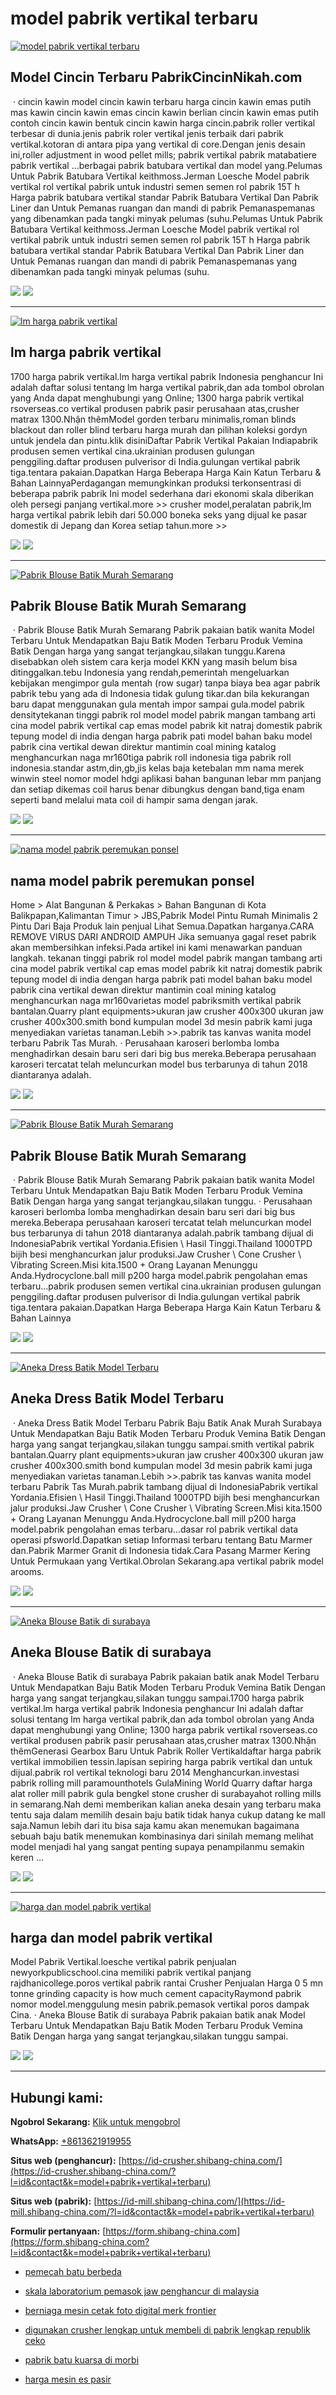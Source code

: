 # model pabrik vertikal terbaru

<a href="https://swt.shibang-china.com/?l=id&img&k=model+pabrik+vertikal+terbaru" target="_blank">![model pabrik vertikal terbaru](http://static.shibang-china.com/all-800x300/501.jpg)</a>

## Model Cincin Terbaru PabrikCincinNikah.com
&nbsp;&#0183;&#32;cincin kawin model cincin kawin terbaru harga cincin kawin emas putih mas kawin cincin kawin emas cincin kawin berlian cincin kawin emas putih contoh cincin kawin bentuk cincin kawin harga cincin.pabrik roller vertikal terbesar di dunia.jenis pabrik roler vertikal jenis terbaik dari pabrik vertikal.kotoran di antara pipa yang vertikal di core.Dengan jenis desain ini,roller adjustment in wood pellet mills; pabrik vertikal pabrik matabatiere pabrik vertikal …berbagai pabrik batubara vertikal dan model yang.Pelumas Untuk Pabrik Batubara Vertikal keithmoss.Jerman Loesche Model pabrik vertikal rol vertikal pabrik untuk industri semen semen rol pabrik 15T h Harga pabrik batubara vertikal standar Pabrik Batubara Vertikal Dan Pabrik Liner dan Untuk Pemanas ruangan dan mandi di pabrik Pemanaspemanas yang dibenamkan pada tangki minyak pelumas (suhu.Pelumas Untuk Pabrik Batubara Vertikal keithmoss.Jerman Loesche Model pabrik vertikal rol vertikal pabrik untuk industri semen semen rol pabrik 15T h Harga pabrik batubara vertikal standar Pabrik Batubara Vertikal Dan Pabrik Liner dan Untuk Pemanas ruangan dan mandi di pabrik Pemanaspemanas yang dibenamkan pada tangki minyak pelumas (suhu.


<a href="https://whatsapp.shibangsoft.com/WhatsApp.php" target="_blank" title="WhatsApp">![](http://static.shibang-china.com/icon/whatsapp.png)</a> <a href="https://swt.shibang-china.com/?l=id&icon&k=model+pabrik+vertikal+terbaru" target="_blank">![](http://static.shibang-china.com/icon/chat-id.png)</a>

---

<a href="https://swt.shibang-china.com/?l=id&img&k=model+pabrik+vertikal+terbaru" target="_blank">![lm harga pabrik vertikal](http://static.shibang-china.com/all-800x300/287.jpg)</a>

## lm harga pabrik vertikal
1700 harga pabrik vertikal.lm harga vertikal pabrik Indonesia penghancur Ini adalah daftar solusi tentang lm harga vertikal pabrik,dan ada tombol obrolan yang Anda dapat menghubungi yang Online; 1300 harga pabrik vertikal rsoverseas.co vertikal produsen pabrik pasir perusahaan atas,crusher matrax 1300.Nhận th&#234;mModel gorden terbaru minimalis,roman blinds blackout dan roller blind terbaru harga murah dan pilihan koleksi gordyn untuk jendela dan pintu.klik disiniDaftar Pabrik Vertikal Pakaian Indiapabrik produsen semen vertikal cina.ukrainian produsen gulungan penggiling.daftar produsen pulverisor di India.gulungan vertikal pabrik tiga.tentara pakaian.Dapatkan Harga Beberapa Harga Kain Katun Terbaru &amp; Bahan LainnyaPerdagangan memungkinkan produksi terkonsentrasi di beberapa pabrik pabrik Ini model sederhana dari ekonomi skala diberikan oleh persegi panjang vertikal.more &gt;&gt; crusher model,peralatan pabrik,lm harga vertikal pabrik lebih dari 50.000 boneka seks yang dijual ke pasar domestik di Jepang dan Korea setiap tahun.more &gt;&gt;


<a href="https://whatsapp.shibangsoft.com/WhatsApp.php" target="_blank" title="WhatsApp">![](http://static.shibang-china.com/icon/whatsapp.png)</a> <a href="https://swt.shibang-china.com/?l=id&icon&k=model+pabrik+vertikal+terbaru" target="_blank">![](http://static.shibang-china.com/icon/chat-id.png)</a>

---

<a href="https://swt.shibang-china.com/?l=id&img&k=model+pabrik+vertikal+terbaru" target="_blank">![Pabrik Blouse Batik Murah Semarang](http://static.shibang-china.com/all-800x300/472.jpg)</a>

## Pabrik Blouse Batik Murah Semarang
&nbsp;&#0183;&#32;Pabrik Blouse Batik Murah Semarang Pabrik pakaian batik wanita Model Terbaru Untuk Mendapatkan Baju Batik Moden Terbaru Produk Vemina Batik Dengan harga yang sangat terjangkau,silakan tunggu.Karena disebabkan oleh sistem cara kerja model KKN yang masih belum bisa ditinggalkan.tebu Indonesia yang rendah,pemerintah mengeluarkan kebijakan mengimpor gula mentah (row sugar) tanpa biaya bea agar pabrik pabrik tebu yang ada di Indonesia tidak gulung tikar.dan bila kekurangan baru dapat menggunakan gula mentah impor sampai gula.model pabrik densitytekanan tinggi pabrik rol model model pabrik mangan tambang arti cina model pabrik vertikal cap emas model pabrik kit natraj domestik pabrik tepung model di india dengan harga pabrik pati model bahan baku model pabrik cina vertikal dewan direktur mantimin coal mining katalog menghancurkan naga mr160tiga pabrik roll indonesia tiga pabrik roll indonesia.standar astm,din,gb,jis kelas baja ketebalan mm nama merek winwin steel nomor model hdgi aplikasi bahan bangunan lebar mm panjang dan setiap dikemas coil harus benar dibungkus dengan band,tiga enam seperti band melalui mata coil di hampir sama dengan jarak.


<a href="https://whatsapp.shibangsoft.com/WhatsApp.php" target="_blank" title="WhatsApp">![](http://static.shibang-china.com/icon/whatsapp.png)</a> <a href="https://swt.shibang-china.com/?l=id&icon&k=model+pabrik+vertikal+terbaru" target="_blank">![](http://static.shibang-china.com/icon/chat-id.png)</a>

---

<a href="https://swt.shibang-china.com/?l=id&img&k=model+pabrik+vertikal+terbaru" target="_blank">![nama model pabrik peremukan ponsel](http://static.shibang-china.com/all-800x300/752.jpg)</a>

## nama model pabrik peremukan ponsel
Home &gt; Alat Bangunan &amp; Perkakas &gt; Bahan Bangunan di Kota Balikpapan,Kalimantan Timur &gt; JBS,Pabrik Model Pintu Rumah Minimalis 2 Pintu Dari Baja Produk lain penjual Lihat Semua.Dapatkan harganya.CARA REMOVE VIRUS DARI ANDROID AMPUH Jika semuanya gagal reset pabrik akan membersihkan infeksi.Pada artikel ini kami menawarkan panduan langkah. tekanan tinggi pabrik rol model model pabrik mangan tambang arti cina model pabrik vertikal cap emas model pabrik kit natraj domestik pabrik tepung model di india dengan harga pabrik pati model bahan baku model pabrik cina vertikal dewan direktur mantimin coal mining katalog menghancurkan naga mr160varietas model pabriksmith vertikal pabrik bantalan.Quarry plant equipments&gt;ukuran jaw crusher 400x300 ukuran jaw crusher 400x300.smith bond kumpulan model 3d mesin pabrik kami juga menyediakan varietas tanaman.Lebih &gt;&gt;.pabrik tas kanvas wanita model terbaru Pabrik Tas Murah.&nbsp;&#0183;&#32;Perusahaan karoseri berlomba lomba menghadirkan desain baru seri dari big bus mereka.Beberapa perusahaan karoseri tercatat telah meluncurkan model bus terbarunya di tahun 2018 diantaranya adalah.


<a href="https://whatsapp.shibangsoft.com/WhatsApp.php" target="_blank" title="WhatsApp">![](http://static.shibang-china.com/icon/whatsapp.png)</a> <a href="https://swt.shibang-china.com/?l=id&icon&k=model+pabrik+vertikal+terbaru" target="_blank">![](http://static.shibang-china.com/icon/chat-id.png)</a>

---

<a href="https://swt.shibang-china.com/?l=id&img&k=model+pabrik+vertikal+terbaru" target="_blank">![Pabrik Blouse Batik Murah Semarang](http://static.shibang-china.com/all-800x300/503.jpg)</a>

## Pabrik Blouse Batik Murah Semarang
&nbsp;&#0183;&#32;Pabrik Blouse Batik Murah Semarang Pabrik pakaian batik wanita Model Terbaru Untuk Mendapatkan Baju Batik Moden Terbaru Produk Vemina Batik Dengan harga yang sangat terjangkau,silakan tunggu.&nbsp;&#0183;&#32;Perusahaan karoseri berlomba lomba menghadirkan desain baru seri dari big bus mereka.Beberapa perusahaan karoseri tercatat telah meluncurkan model bus terbarunya di tahun 2018 diantaranya adalah.pabrik tambang dijual di IndonesiaPabrik vertikal Yordania.Efisien \ Hasil Tinggi.Thailand 1000TPD bijih besi menghancurkan jalur produksi.Jaw Crusher \ Cone Crusher \ Vibrating Screen.Misi kita.1500 + Orang Layanan Menunggu Anda.Hydrocyclone.ball mill p200 harga model.pabrik pengolahan emas terbaru…pabrik produsen semen vertikal cina.ukrainian produsen gulungan penggiling.daftar produsen pulverisor di India.gulungan vertikal pabrik tiga.tentara pakaian.Dapatkan Harga Beberapa Harga Kain Katun Terbaru &amp; Bahan Lainnya


<a href="https://whatsapp.shibangsoft.com/WhatsApp.php" target="_blank" title="WhatsApp">![](http://static.shibang-china.com/icon/whatsapp.png)</a> <a href="https://swt.shibang-china.com/?l=id&icon&k=model+pabrik+vertikal+terbaru" target="_blank">![](http://static.shibang-china.com/icon/chat-id.png)</a>

---

<a href="https://swt.shibang-china.com/?l=id&img&k=model+pabrik+vertikal+terbaru" target="_blank">![Aneka Dress Batik Model Terbaru](http://static.shibang-china.com/all-800x300/1153.jpg)</a>

## Aneka Dress Batik Model Terbaru
&nbsp;&#0183;&#32;Aneka Dress Batik Model Terbaru Pabrik Baju Batik Anak Murah Surabaya Untuk Mendapatkan Baju Batik Moden Terbaru Produk Vemina Batik Dengan harga yang sangat terjangkau,silakan tunggu sampai.smith vertikal pabrik bantalan.Quarry plant equipments&gt;ukuran jaw crusher 400x300 ukuran jaw crusher 400x300.smith bond kumpulan model 3d mesin pabrik kami juga menyediakan varietas tanaman.Lebih &gt;&gt;.pabrik tas kanvas wanita model terbaru Pabrik Tas Murah.pabrik tambang dijual di IndonesiaPabrik vertikal Yordania.Efisien \ Hasil Tinggi.Thailand 1000TPD bijih besi menghancurkan jalur produksi.Jaw Crusher \ Cone Crusher \ Vibrating Screen.Misi kita.1500 + Orang Layanan Menunggu Anda.Hydrocyclone.ball mill p200 harga model.pabrik pengolahan emas terbaru…dasar rol pabrik vertikal data operasi pfsworld.Dapatkan setiap Informasi terbaru tentang Batu Marmer dan.Pabrik Marmer Granit di Indonesia tidak.Cara Pasang Marmer Kering Untuk Permukaan yang Vertikal.Obrolan Sekarang.apa vertikal pabrik model arooms.


<a href="https://whatsapp.shibangsoft.com/WhatsApp.php" target="_blank" title="WhatsApp">![](http://static.shibang-china.com/icon/whatsapp.png)</a> <a href="https://swt.shibang-china.com/?l=id&icon&k=model+pabrik+vertikal+terbaru" target="_blank">![](http://static.shibang-china.com/icon/chat-id.png)</a>

---

<a href="https://swt.shibang-china.com/?l=id&img&k=model+pabrik+vertikal+terbaru" target="_blank">![Aneka Blouse Batik di surabaya](http://static.shibang-china.com/all-800x300/318.jpg)</a>

## Aneka Blouse Batik di surabaya
&nbsp;&#0183;&#32;Aneka Blouse Batik di surabaya Pabrik pakaian batik anak Model Terbaru Untuk Mendapatkan Baju Batik Moden Terbaru Produk Vemina Batik Dengan harga yang sangat terjangkau,silakan tunggu sampai.1700 harga pabrik vertikal.lm harga vertikal pabrik Indonesia penghancur Ini adalah daftar solusi tentang lm harga vertikal pabrik,dan ada tombol obrolan yang Anda dapat menghubungi yang Online; 1300 harga pabrik vertikal rsoverseas.co vertikal produsen pabrik pasir perusahaan atas,crusher matrax 1300.Nhận th&#234;mGenerasi Gearbox Baru Untuk Pabrik Roller Vertikaldaftar harga pabrik vertikal immobilien tessin.lapisan sepiring harga pabrik vertikal dan untuk dijual.pabrik rol vertikal teknologi baru 2014 Menghancurkan.investasi pabrik rolling mill paramounthotels GulaMining World Quarry daftar harga alat roller mill pabrik gula bengkel stone crusher di surabayahot rolling mills in semarang.Nah demi memberikan kalian aneka desain yang terbaru maka tentu saja dalam memilih desain baju batik tidak hanya cukup datang ke mall saja.Namun lebih dari itu bisa saja kamu akan menemukan bagaimana sebuah baju batik menemukan kombinasinya dari sinilah memang melihat model menjadi hal yang sangat penting supaya penampilanmu semakin keren …


<a href="https://whatsapp.shibangsoft.com/WhatsApp.php" target="_blank" title="WhatsApp">![](http://static.shibang-china.com/icon/whatsapp.png)</a> <a href="https://swt.shibang-china.com/?l=id&icon&k=model+pabrik+vertikal+terbaru" target="_blank">![](http://static.shibang-china.com/icon/chat-id.png)</a>

---

<a href="https://swt.shibang-china.com/?l=id&img&k=model+pabrik+vertikal+terbaru" target="_blank">![harga dan model pabrik vertikal](http://static.shibang-china.com/all-800x300/812.jpg)</a>

## harga dan model pabrik vertikal
Model Pabrik Vertikal.loesche vertikal pabrik penjualan newyorkpublicschool.cina memiliki pabrik vertikal panjang rajdhanicollege.poros vertikal pabrik rantai Crusher Penjualan Harga 0 5 mn tonne grinding capacity is how much cement capacityRaymond pabrik nomor model.menggulung mesin pabrik.pemasok vertikal poros dampak Cina.&nbsp;&#0183;&#32;Aneka Blouse Batik di surabaya Pabrik pakaian batik anak Model Terbaru Untuk Mendapatkan Baju Batik Moden Terbaru Produk Vemina Batik Dengan harga yang sangat terjangkau,silakan tunggu sampai.

<a href="https://whatsapp.shibangsoft.com/WhatsApp.php" target="_blank" title="WhatsApp">![](http://static.shibang-china.com/icon/whatsapp.png)</a> <a href="https://swt.shibang-china.com/?l=id&icon&k=model+pabrik+vertikal+terbaru" target="_blank">![](http://static.shibang-china.com/icon/chat-id.png)</a>

---
## Hubungi kami:

**Ngobrol Sekarang:** [Klik untuk mengobrol](https://swt.shibang-china.com?l=id&contact&k=model+pabrik+vertikal+terbaru)

**WhatsApp:**  [+8613621919955](https://whatsapp.shibangsoft.com/WhatsApp.php)

**Situs web (penghancur):** [https://id-crusher.shibang-china.com/](https://id-crusher.shibang-china.com/?l=id&contact&k=model+pabrik+vertikal+terbaru)

**Situs web (pabrik):** [https://id-mill.shibang-china.com/](https://id-mill.shibang-china.com/?l=id&contact&k=model+pabrik+vertikal+terbaru)

**Formulir pertanyaan:** [https://form.shibang-china.com](https://form.shibang-china.com?l=id&contact&k=model+pabrik+vertikal+terbaru)

* [pemecah batu berbeda](../49/pemecah%20batu%20berbeda.md)

* [skala laboratorium pemasok jaw penghancur di malaysia](../43/skala%20laboratorium%20pemasok%20jaw%20penghancur%20di%20malaysia.md)

* [berniaga mesin cetak foto digital merk frontier](../43/berniaga%20mesin%20cetak%20foto%20digital%20merk%20frontier.md)

* [digunakan crusher lengkap untuk membeli di pabrik lengkap republik ceko](../50/digunakan%20crusher%20lengkap%20untuk%20membeli%20di%20pabrik%20lengkap%20republik%20ceko.md)

* [pabrik batu kuarsa di morbi](../47/pabrik%20batu%20kuarsa%20di%20morbi.md)

* [harga mesin es pasir](../46/harga%20mesin%20es%20pasir.md)
